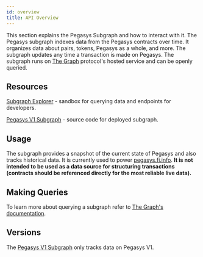 ```yaml
---
id: overview
title: API Overview
---
```


This section explains the Pegasys Subgraph and how to interact with it. The Pegasys subgraph indexes data from the Pegasys contracts over time. It organizes data about pairs, tokens, Pegasys as a whole, and more. The subgraph updates any time a transaction is made on Pegasys. The subgraph runs on [The Graph](https://thegraph.com/) protocol's hosted service and can be openly queried.

## Resources

[Subgraph Explorer](https://thegraph.com/explorer/subgraph/pegasys-fi/v1) - sandbox for querying data and endpoints for developers.

[Pegasys V1 Subgraph](https://github.com/Pegasys-fi/v1-subgraph) - source code for deployed subgraph.

## Usage

The subgraph provides a snapshot of the current state of Pegasys and also tracks historical data. It is currently used to power [pegasys.fi.info](https://pegasys.fi.info/). **It is not intended to be used as a data source for structuring transactions (contracts should be referenced directly for the most reliable live data).**

## Making Queries

To learn more about querying a subgraph refer to [The Graph's documentation](https://thegraph.com/docs/about/introduction).

## Versions

The [Pegasys V1 Subgraph](https://thegraph.com/explorer/subgraph/pegasys-fi/v1) only tracks data on Pegasys V1.